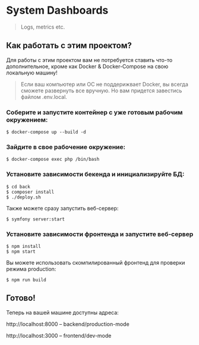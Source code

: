 # System Dashboards
> Logs, metrics etc.

## Как работать с этим проектом? 

Для работы с этим проектом вам не потребуется ставить что-то дополнительное, кроме как Docker & Docker-Compose на свою локальную машину!
> Если ваш компьютер или ОС не поддерижвает Docker, вы всегда сможете развернуть все вручную. Но вам придется завестись файлом .env.local.

### Соберите и запустите контейнер с уже готовым рабочим окружением:

```
$ docker-compose up --build -d
```

### Зайдите в свое рабочение окружение:

```
$ docker-compose exec php /bin/bash
```

### Установите зависимости бекенда и инициализируйте БД:

```
$ cd back
$ composer install
$ ./deploy.sh
```

Также можете сразу запустить веб-сервер:

```
$ symfony server:start
```

### Установите зависимости фронтенда и запустите веб-сервер

```
$ npm install
$ npm start
```

Вы можете использовать скомпилированный фронтенд для проверки режима production:

```
$ npm run build
```

## Готово!

Теперь на вашей машине доступны адреса:

http://localhost:8000 – backend/production-mode

http://localhost:3000 – frontend/dev-mode